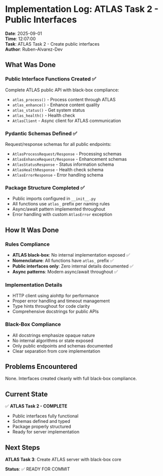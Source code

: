 # Implementation Log: ATLAS Task 2 - Public Interfaces

**Date**: 2025-09-01  
**Time**: 12:07:00  
**Task**: ATLAS Task 2 - Create public interfaces  
**Author**: Ruben-Alvarez-Dev

## What Was Done

### Public Interface Functions Created ✅
Complete ATLAS public API with black-box compliance:

- `atlas_process()` - Process content through ATLAS
- `atlas_enhance()` - Enhance content quality  
- `atlas_status()` - Get system status
- `atlas_health()` - Health check
- `AtlasClient` - Async client for ATLAS communication

### Pydantic Schemas Defined ✅
Request/response schemas for all public endpoints:

- `AtlasProcessRequest/Response` - Processing schemas
- `AtlasEnhanceRequest/Response` - Enhancement schemas  
- `AtlasStatusResponse` - Status information schema
- `AtlasHealthResponse` - Health check schema
- `AtlasErrorResponse` - Error handling schema

### Package Structure Completed ✅
- Public imports configured in `__init__.py`
- All functions use `atlas_` prefix per naming rules
- Async/await pattern implemented throughout
- Error handling with custom `AtlasError` exception

## How It Was Done

### Rules Compliance
- **ATLAS black-box**: No internal implementation exposed ✅
- **Nomenclature**: All functions have `atlas_` prefix ✅
- **Public interfaces only**: Zero internal details documented ✅
- **Async patterns**: Modern async/await throughout ✅

### Implementation Details
- HTTP client using aiohttp for performance
- Proper error handling and timeout management
- Type hints throughout for code clarity
- Comprehensive docstrings for public APIs

### Black-Box Compliance
- All docstrings emphasize opaque nature
- No internal algorithms or state exposed
- Only public endpoints and schemas documented
- Clear separation from core implementation

## Problems Encountered

None. Interfaces created cleanly with full black-box compliance.

## Current State

✅ **ATLAS Task 2 - COMPLETE**
- Public interfaces fully functional
- Schemas defined and typed
- Package properly structured
- Ready for server implementation

## Next Steps

**ATLAS Task 3**: Create ATLAS server with black-box core

**Status**: ✅ READY FOR COMMIT